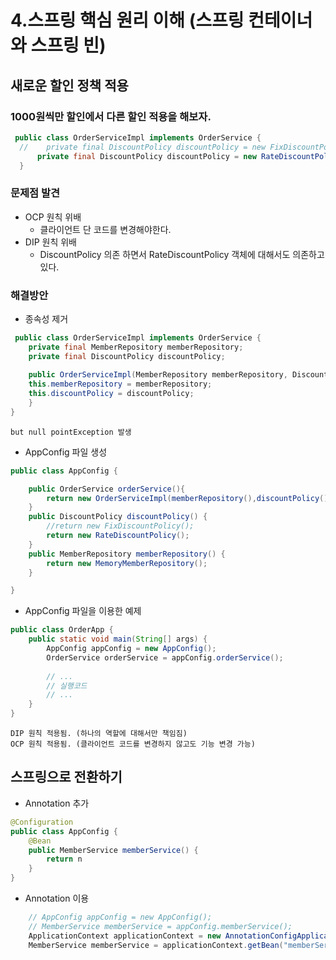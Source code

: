 # 4.스프링 핵심 원리 이해 (스프링 컨테이너와 스프링 빈)
## 새로운 할인 정책 적용

### 1000원씩만 할인에서 다른 할인 적용을 해보자.
```java
 public class OrderServiceImpl implements OrderService {
  //    private final DiscountPolicy discountPolicy = new FixDiscountPolicy();
      private final DiscountPolicy discountPolicy = new RateDiscountPolicy();
  }
```
### 문제점 발견
- OCP 원칙 위배 
    - 클라이언트 단 코드를 변경해야한다.
- DIP 원칙 위배
    - DiscountPolicy 의존 하면서 RateDiscountPolicy 객체에 대해서도 의존하고 있다.

### 해결방안
- 종속성 제거 
```java
 public class OrderServiceImpl implements OrderService {
    private final MemberRepository memberRepository;
    private final DiscountPolicy discountPolicy;
    
    public OrderServiceImpl(MemberRepository memberRepository, DiscountPolicydiscountPolicy) {
    this.memberRepository = memberRepository;
    this.discountPolicy = discountPolicy; 
    }   
}
```

    but null pointException 발생

- AppConfig 파일 생성
```java
public class AppConfig {

    public OrderService orderService(){
        return new OrderServiceImpl(memberRepository(),discountPolicy());
    } 
    public DiscountPolicy discountPolicy() {
        //return new FixDiscountPolicy();
        return new RateDiscountPolicy();
    }
    public MemberRepository memberRepository() {
        return new MemoryMemberRepository();
    }

}
```
- AppConfig 파일을 이용한 예제
```java
public class OrderApp {
    public static void main(String[] args) {
        AppConfig appConfig = new AppConfig();
        OrderService orderService = appConfig.orderService();
    
        // ...
        // 실행코드
        // ...
    }
}
```
    DIP 원칙 적용됨. (하나의 역할에 대해서만 책임짐)
    OCP 원칙 적용됨. (클라이언트 코드를 변경하지 않고도 기능 변경 가능)


## 스프링으로 전환하기

- Annotation 추가
```java
@Configuration
public class AppConfig {
    @Bean
    public MemberService memberService() {
        return n
    }
}
```
- Annotation 이용

```java
    // AppConfig appConfig = new AppConfig();
    // MemberService memberService = appConfig.memberService();
    ApplicationContext applicationContext = new AnnotationConfigApplicationContext(AppConfig.class);
    MemberService memberService = applicationContext.getBean("memberService", MemberService.class)
```







